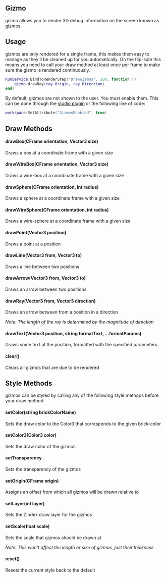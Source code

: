 ## Gizmo
gizmo allows you to render 3D debug information on the screen known as gizmos.

## Usage
gizmos are only rendered for a single frame, this makes them easy to manage as they'll be cleaned up for you automatically. On the flip-side this means you need to call your draw method at least once per frame to make sure the gizmo is rendered continuously.

```lua
RunService:BindToRenderStep("DrawGizmos", 200, function ()
	gizmo.drawRay(ray.Origin, ray.Direction)
end)
```

By default, gizmos are not shown to the user. You must enable them. This can be done through the [studio plugin](https://www.roblox.com/library/6277906195/gizmo) or the following line of code:

```lua
workspace:SetAttribute("GizmosEnabled", true)
```

## Draw Methods
#### drawBox(CFrame orientation, Vector3 size)
Draws a box at a coordinate frame with a given size

#### drawWireBox(CFrame orientation, Vector3 size)
Draws a wire-box at a coordinate frame with a given size

#### drawSphere(CFrame orientation, int radius)
Draws a sphere at a coordinate frame with a given size

#### drawWireSphere(CFrame orientation, int radius)
Draws a wire-sphere at a coordinate frame with a given size

#### drawPoint(Vector3 position)
Draws a point at a position

#### drawLine(Vector3 from, Vector3 to)
Draws a line between two positions

#### drawArrow(Vector3 from, Vector3 to)
Draws an arrow between two positions

#### drawRay(Vector3 from, Vector3 direction)
Draws an arrow between from a position in a direction

_Note: The length of the ray is determined by the magnitude of direction_

#### drawText(Vector3 position, string formatText, ...formatParams)
Draws some text at the position, formatted with the specified parameters.

#### clear()
Clears all gizmos that are due to be rendered

## Style Methods
gizmos can be styled by calling any of the following style methods before your draw method

#### setColor(string brickColorName)
Sets the draw color to the Color3 that corresponds to the given brick-color

#### setColor3(Color3 color)
Sets the draw color of the gizmos

#### setTransparency
Sets the transparency of the gizmos

#### setOrigin(CFrame origin)
Assigns an offset from which all gizmos will be drawn relative to

#### setLayer(int layer)
Sets the ZIndex draw layer for the gizmos

#### setScale(float scale)
Sets the scale that gizmos should be drawn at

_Note: This won't affect the length or size of gizmos, just their thickness_

#### reset()
Resets the current style back to the default

